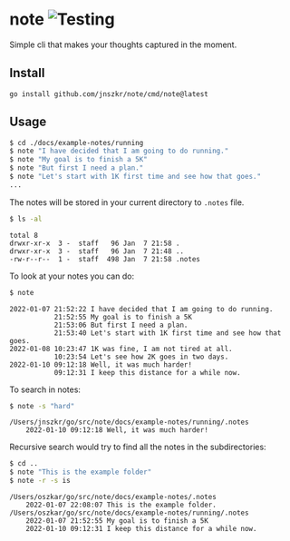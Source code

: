 # note ![Testing](https://github.com/jnszkr/note/actions/workflows/test.yml/badge.svg)

Simple cli that makes your thoughts captured in the moment.

## Install

```
go install github.com/jnszkr/note/cmd/note@latest
```

## Usage

```bash
$ cd ./docs/example-notes/running
$ note "I have decided that I am going to do running."
$ note "My goal is to finish a 5K"
$ note "But first I need a plan."
$ note "Let's start with 1K first time and see how that goes."
...
```

The notes will be stored in your current directory to `.notes` file.

```bash
$ ls -al
```

```
total 8
drwxr-xr-x  3 -  staff   96 Jan  7 21:58 .
drwxr-xr-x  3 -  staff   96 Jan  7 21:48 ..
-rw-r--r--  1 -  staff  498 Jan  7 21:58 .notes
```

To look at your notes you can do:

```bash
$ note 
```

```
2022-01-07 21:52:22 I have decided that I am going to do running.
           21:52:55 My goal is to finish a 5K
           21:53:06 But first I need a plan.
           21:53:40 Let's start with 1K first time and see how that goes.
2022-01-08 10:23:47 1K was fine, I am not tired at all.
           10:23:54 Let's see how 2K goes in two days.
2022-01-10 09:12:18 Well, it was much harder!
           09:12:31 I keep this distance for a while now.
```

To search in notes:

```bash
$ note -s "hard"
```

```
/Users/jnszkr/go/src/note/docs/example-notes/running/.notes
    2022-01-10 09:12:18 Well, it was much harder!
```

Recursive search would try to find all the notes in the subdirectories:

```bash
$ cd ..
$ note "This is the example folder"
$ note -r -s is
```

```
/Users/oszkar/go/src/note/docs/example-notes/.notes
    2022-01-07 22:08:07 This is the example folder.
/Users/oszkar/go/src/note/docs/example-notes/running/.notes
    2022-01-07 21:52:55 My goal is to finish a 5K
    2022-01-10 09:12:31 I keep this distance for a while now.
```
